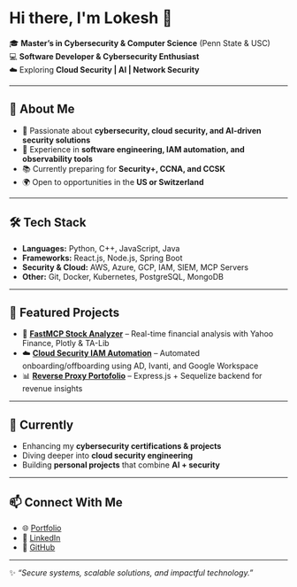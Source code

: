 # Hi there, I'm Lokesh 👋

🎓 **Master’s in Cybersecurity & Computer Science** (Penn State & USC)  
💻 **Software Developer & Cybersecurity Enthusiast**  
☁️ Exploring **Cloud Security | AI | Network Security**

---

## 🚀 About Me
- 🔐 Passionate about **cybersecurity, cloud security, and AI-driven security solutions**  
- 💼 Experience in **software engineering, IAM automation, and observability tools**  
- 📚 Currently preparing for **Security+, CCNA, and CCSK**  
- 🌍 Open to opportunities in the **US or Switzerland**

---

## 🛠️ Tech Stack
- **Languages:** Python, C++, JavaScript, Java  
- **Frameworks:** React.js, Node.js, Spring Boot 
- **Security & Cloud:** AWS, Azure, GCP, IAM, SIEM, MCP Servers  
- **Other:** Git, Docker, Kubernetes, PostgreSQL, MongoDB  

---

## 📌 Featured Projects
- 🔎 **[FastMCP Stock Analyzer](#)** – Real-time financial analysis with Yahoo Finance, Plotly & TA-Lib  
- ☁️ **[Cloud Security IAM Automation](#)** – Automated onboarding/offboarding using AD, Ivanti, and Google Workspace  
- 📊 **[Reverse Proxy Portofolio](#)** – Express.js + Sequelize backend for revenue insights  

---

## 🌱 Currently
- Enhancing my **cybersecurity certifications & projects**  
- Diving deeper into **cloud security engineering**  
- Building **personal projects** that combine **AI + security**

---

## 📫 Connect With Me
- 🌐 [Portfolio](https://lkslokesh.in)  
- 💼 [LinkedIn](https://www.linkedin.com/in/lokesh-l-k-s-6935b0197)  
- 🐙 [GitHub](https://github.com/loki52501)  

---
✨ *“Secure systems, scalable solutions, and impactful technology.”*
